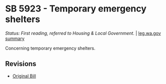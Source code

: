 # SB 5923 - Temporary emergency shelters
*Status: First reading, referred to Housing & Local Government.* | [leg.wa.gov summary](https://app.leg.wa.gov/billsummary?BillNumber=5923&Year=2021)

Concerning temporary emergency shelters.

## Revisions
* [Original Bill](1/)